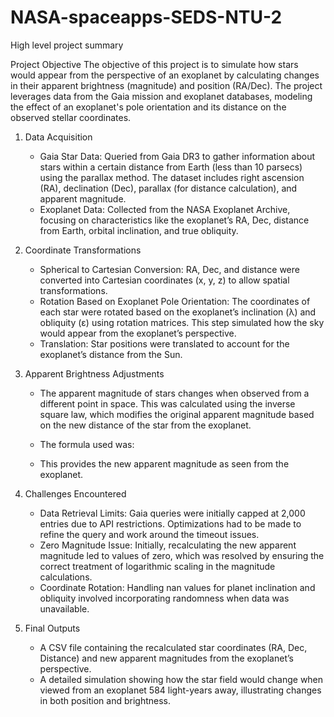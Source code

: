 # NASA-spaceapps-SEDS-NTU-2
High level project summary

Project Objective
The objective of this project is to simulate how stars would appear from the perspective of an exoplanet by calculating changes in their apparent brightness (magnitude) and position (RA/Dec). The project leverages data from the Gaia mission and exoplanet databases, modeling the effect of an exoplanet's pole orientation and its distance on the observed stellar coordinates.


1. Data Acquisition
   - Gaia Star Data: Queried from Gaia DR3 to gather information about stars within a certain distance from Earth (less than 10 parsecs) using the parallax method. The dataset includes right ascension (RA), declination (Dec), parallax (for distance calculation), and apparent magnitude.
   - Exoplanet Data: Collected from the NASA Exoplanet Archive, focusing on characteristics like the exoplanet’s RA, Dec, distance from Earth, orbital inclination, and true obliquity. 

2. Coordinate Transformations
   - Spherical to Cartesian Conversion: RA, Dec, and distance were converted into Cartesian coordinates (x, y, z) to allow spatial transformations.
   - Rotation Based on Exoplanet Pole Orientation: The coordinates of each star were rotated based on the exoplanet’s inclination (λ) and obliquity (ε) using rotation matrices. This step simulated how the sky would appear from the exoplanet’s perspective.
   - Translation: Star positions were translated to account for the exoplanet’s distance from the Sun.

3. Apparent Brightness Adjustments
   - The apparent magnitude of stars changes when observed from a different point in space. This was calculated using the inverse square law, which modifies the original apparent magnitude based on the new distance of the star from the exoplanet.
   - The formula used was:

   - This provides the new apparent magnitude as seen from the exoplanet.

4. Challenges Encountered
   - Data Retrieval Limits: Gaia queries were initially capped at 2,000 entries due to API restrictions. Optimizations had to be made to refine the query and work around the timeout issues.
   - Zero Magnitude Issue: Initially, recalculating the new apparent magnitude led to values of zero, which was resolved by ensuring the correct treatment of logarithmic scaling in the magnitude calculations.
   - Coordinate Rotation: Handling nan values for planet inclination and obliquity involved incorporating randomness when data was unavailable.

5. Final Outputs
   - A CSV file containing the recalculated star coordinates (RA, Dec, Distance) and new apparent magnitudes from the exoplanet’s perspective.
   - A detailed simulation showing how the star field would change when viewed from an exoplanet 584 light-years away, illustrating changes in both position and brightness.


